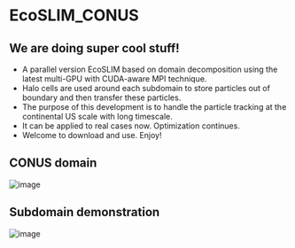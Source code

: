 # EcoSLIM_CONUS
## We are doing super cool stuff!
* A parallel version EcoSLIM based on domain decomposition using the latest multi-GPU with CUDA-aware MPI technique. 
* Halo cells are used around each subdomain to store particles out of boundary and then transfer these particles. 
* The purpose of this development is to handle the particle tracking at the continental US scale with long timescale.
* It can be applied to real cases now. Optimization continues.  
* Welcome to download and use. Enjoy!
## CONUS domain
![image](https://github.com/aureliayang/EcoSLIM_CONUS/blob/main/images/conus.png)
## Subdomain demonstration
![image](https://github.com/aureliayang/EcoSLIM_CONUS/blob/main/images/subdomain.png)  

